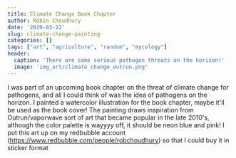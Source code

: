 ```yaml
---
title: Climate Change Book Chapter
author: Robin Choudhury
date: '2019-03-22'
slug: climate-change-painting
categories: []
tags: ["art", "agriculture", "random", "mycology"]
header:
  caption: 'There are some serious pathogen threats on the horizon!'
  image: 'img_art/climate_change_outrun.png'
---
```


I was part of an upcoming book chapter on the threat of climate change for pathogens, and all I could think of was the idea of pathogens on the horizon. 
I painted a watercolor illustration for the book chapter, maybe it'll be used as the book cover!
The painting draws inspiration from Outrun/vaporwave sort of art that became popular in the late 2010's, although the color palette is wayyyy off, it should be neon blue and pink!
I put this art up on my redbubble account (https://www.redbubble.com/people/robchoudhury) so that I could buy it in sticker format
